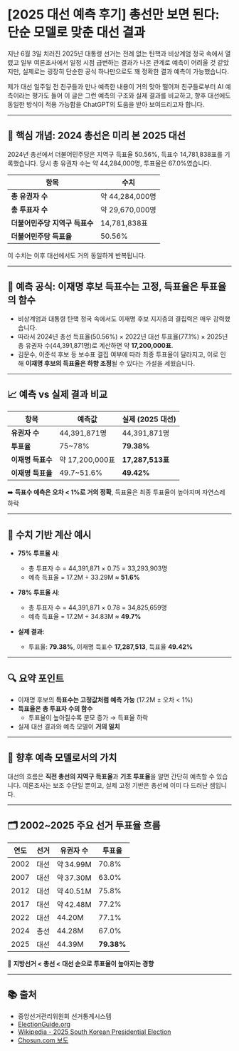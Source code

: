 # [2025 대선 예측 후기] 총선만 보면 된다: 단순 모델로 맞춘 대선 결과

지난 6월 3일 치러진 2025년 대통령 선거는 전례 없는 탄핵과 비상계엄 정국 속에서 열렸고 일부 여론조사에서 일정 시점 급변하는 결과가 나온 관계로 예측이 어려울 것 같았지만, 실제로는 굉장히 단순한 공식 하나만으로도 꽤 정확한 결과 예측이 가능했습니다.

제가 대선 일주일 전 친구들과 만나 예측한 내용이 거의 맞아 떨어져 친구들로부터 AI 예측이라는 평가도 들어 이 글은 그런 예측의 구조와 실제 결과를 비교하고, 향후 대선에도 동일한 방식이 적용 가능함을 ChatGPT의 도움을 받아 보여드리고자 합니다.

---

## 🧠 핵심 개념: 2024 총선은 미리 본 2025 대선

2024년 총선에서 더불어민주당은 지역구 득표율 50.56%, 득표수 14,781,838표를 기록했습니다. 당시 총 유권자 수는 약 44,284,000명, 투표율은 67.0%였습니다.

| 항목 | 수치 |
|------|------|
| **총 유권자 수** | 약 44,284,000명 |
| **총 투표자 수** | 약 29,670,000명 |
| **더불어민주당 지역구 득표수** | 14,781,838표 |
| **더불어민주당 득표율** | 50.56% |

이 수치는 이후 대선에서도 거의 동일하게 반복됩니다.

---

## 🎯 예측 공식: 이재명 후보 득표수는 고정, 득표율은 투표율의 함수

- 비상계엄과 대통령 탄핵 정국 속에서도 이재명 후보 지지층의 결집력은 매우 강력했습니다.
- 따라서 2024년 총선 득표율(50.56%) × 2022년 대선 투표율(77.1%) × 2025년 총 유권자 수(44,391,871명)로 계산하면 약 **17,200,000표**.
- 김문수, 이준석 후보 등 보수표 결집 여부에 따라 최종 투표율이 달라지고, 이로 인해 **이재명 후보의 득표율은 하향 조정**될 수 있다는 가설을 세웠습니다.

---

## 📈 예측 vs 실제 결과 비교

| 항목 | 예측값 | 실제 (2025 대선) |
|------|--------|------------------|
| **유권자 수** | 44,391,871명 | 44,391,871명 |
| **투표율** | 75~78% | **79.38%** |
| **이재명 득표수** | 약 17,200,000표 | **17,287,513표** |
| **이재명 득표율** | 49.7~51.6% | **49.42%** |

➡️ **득표수 예측은 오차 < 1%로 거의 정확**, 득표율은 최종 투표율이 높아지며 자연스레 하락

---

## 🔢 수치 기반 계산 예시

- **75% 투표율 시**:
  - 총 투표자 수 = 44,391,871 × 0.75 = 33,293,903명  
  - 예측 득표율 = 17.2M ÷ 33.29M ≈ **51.6%**

- **78% 투표율 시**:
  - 총 투표자 수 = 44,391,871 × 0.78 = 34,825,659명  
  - 예측 득표율 = 17.2M ÷ 34.83M ≈ **49.7%**

- **실제 결과**:  
  - 투표율: **79.38%**, 이재명 득표수 **17,287,513**, 득표율 **49.42%**

---

## 🔍 요약 포인트

- 이재명 후보의 **득표수는 고정값처럼 예측 가능** (17.2M ± 오차 < 1%)
- **득표율은 총 투표자 수의 함수**
  - 투표율이 높아질수록 분모 증가 → 득표율 하락
- 실제 대선 결과와 예측 모델이 **거의 일치**

---

## 🧩 향후 예측 모델로서의 가치

대선의 흐름은 **직전 총선의 지역구 득표율**과 **기초 투표율**을 알면 간단히 예측할 수 있습니다. 여론조사는 보조 수단일 뿐이고, 실제 고정 기반은 총선에 이미 다 드러난 셈입니다.

---

## 🗂️ 2002~2025 주요 선거 투표율 흐름

| 연도 | 선거 | 유권자 수 | 투표율 |
|------|------|------------|--------|
| 2002 | 대선 | 약 34.99M | 70.8% |
| 2007 | 대선 | 약 37.30M | 63.0% |
| 2012 | 대선 | 약 40.51M | 75.8% |
| 2017 | 대선 | 약 42.48M | 77.2% |
| 2022 | 대선 | 44.20M | 77.1% |
| 2024 | 총선 | 44.28M | 67.0% |
| 2025 | 대선 | 44.39M | **79.38%** |

📌 **지방선거 < 총선 < 대선 순으로 투표율이 높아지는 경향**

---

## 📚 출처  

- 중앙선거관리위원회 선거통계시스템  
- [ElectionGuide.org](https://www.electionguide.org/countries/id/114/?utm_source=chatgpt.com)  
- [Wikipedia - 2025 South Korean Presidential Election](https://en.wikipedia.org/wiki/2025_South_Korean_presidential_election?utm_source=chatgpt.com)  
- [Chosun.com 보도](https://www.chosun.com/english/national-en/2025/06/03/CO3AJNHQU5CTNJV2VDM74XKARQ/?utm_source=chatgpt.com)
